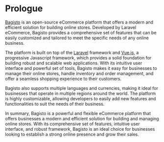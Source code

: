 # Prologue

[Bagisto](https://bagisto.com) is an open-source eCommerce platform that offers a modern and efficient solution for building online stores. Developed by Laravel eCommerce, Bagisto provides a comprehensive set of features that can be easily customized and tailored to meet the specific needs of any online business.

The platform is built on top of the [Laravel](https://laravel.com) framework and [Vue.js](https://vuejs.org/), a progressive Javascript framework, which provides a solid foundation for building robust and scalable web applications. With its intuitive user interface and powerful set of tools, Bagisto makes it easy for businesses to manage their online stores, handle inventory and order management, and offer a seamless shopping experience to their customers.

Bagisto also supports multiple languages and currencies, making it ideal for businesses that operate in multiple regions around the world. The platform is highly customizable, allowing developers to easily add new features and functionalities to suit the needs of their business.

In summary, Bagisto is a powerful and flexible eCommerce platform that offers businesses a modern and efficient solution for building and managing online stores. With its comprehensive set of features, intuitive user interface, and robust framework, Bagisto is an ideal choice for businesses looking to establish a strong online presence and grow their sales.